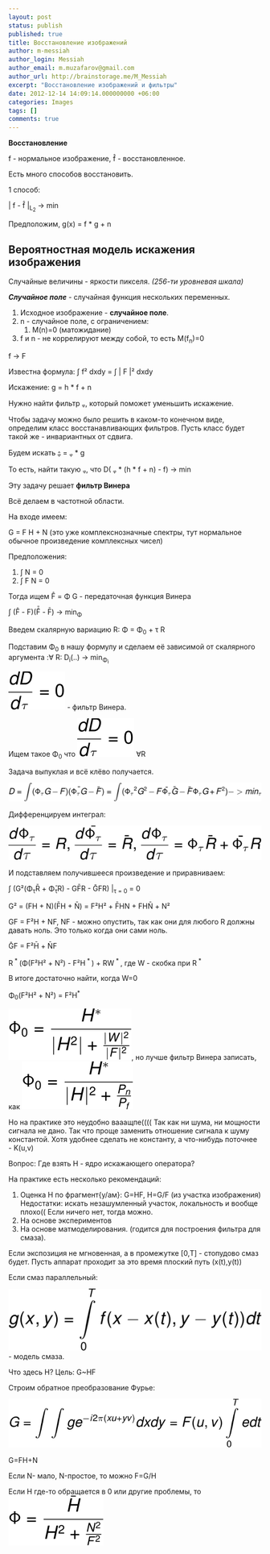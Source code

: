 ```yaml
---
layout: post
status: publish
published: true
title: Восстановление изображений
author: m-messiah
author_login: Messiah
author_email: m.muzafarov@gmail.com
author_url: http://brainstorage.me/M_Messiah
excerpt: "Восстановление изображений и фильтры"
date: 2012-12-14 14:09:14.000000000 +06:00
categories: Images
tags: []
comments: true
---
```


**Восстановление**

f - нормальное изображение, f&#770; - восстановленное.

Есть много способов восстановить.



1 способ: 

| f - f&#770; |<sub>L<sub>2</sub></sub> -> min

Предположим, g(x) = f * g + n

## Вероятностная модель искажения изображения ##
Случайные величины - яркости пикселя. *(256-ти уровневая шкала)*

***Случайное поле*** - случайная функция нескольких переменных.

1.	Исходное изображение -&nbsp;**случайное поле**.
2.	n - случайное поле, с ограничением:
	1.	M(n)=0 (матожидание)
3.	f и n - не коррелируют между собой, то есть M(f<sub>n</sub>)=0

f -> F

Известна формула: &int; f&sup2; dxdy = &int; | F |&sup2; dxdy

Искажение: g = h * f + n

Нужно найти фильтр &#7529;, который поможет уменьшить искажение.

Чтобы задачу можно было решить в каком-то конечном виде, определим класс восстанавливающих фильтров. Пусть класс будет такой же - инвариантных от сдвига.

Будем искать &#7529;&#770; = &#7529; * g

То есть, найти такую &#7529;, что D( &#7529; * (h * f + n) - f) -> min

Эту задачу решает **фильтр Винера**

Всё делаем в частотной области.

На входе имеем:

G = F H + N (это уже комплекснозначные спектры, тут нормальное обычное произведение комплексных чисел)

Предположения:

1.	&int; N = 0
2.	&int; F N = 0

Тогда ищем F&#770; = &Phi; G - передаточная функция Винера

&int; (F&#770; - F)(F&#770;&#772; - F&#772;) -> min<sub>&Phi;</sub>

Введем скалярную вариацию R: &Phi; = &Phi;<sub>0</sub> + &tau; R

Подставим &Phi;<sub>0</sub> в нашу формулу и сделаем её зависимой от скалярного аргумента :&forall; R: D<sub>i</sub>(..) -> min<sub>&Phi;<sub>i</sub></sub>

![Viner filter](/img/viner_filter.svg) - фильтр Винера.

Ищем такое &Phi;<sub>0</sub> что ![Viner filter](/img/viner_filter.svg) &forall;R

Задача выпуклая и всё клёво получается.

![Viner Task](/img/viner_task.svg)

Дифференцируем интеграл:

![Viner Task Diff](/img/viner_task1.svg)

И подставляем получившееся произведение и приравниваем:

&int; (G&sup2;(&Phi;<sub>&tau;</sub>R&#772; + &Phi;&#772;<sub>&tau;</sub>R) - GF&#772;R - G&#772;FR) |<sub>&tau; = 0</sub> = 0

G&sup2; = (FH + N)(F&#772;H + N&#772;) = F&sup2;H&sup2; + F&#772;HN + FHN&#772; + N&sup2;

GF = F&sup2;H + NF, NF - можно опустить, так как они для любого R должны давать ноль. Это только когда они сами ноль.

G&#772;F = F&sup2;H&#772; + N&#772;F

R<sup> * </sup>(&Phi;(F&sup2;H&sup2; + N&sup2;) - F&sup2;H<sup> * </sup>) + RW<sup> * </sup>, где W - скобка при R<sup> * </sup>

В итоге достаточно найти, когда W=0

&Phi;<sub>0</sub>(F&sup2;H&sup2; + N&sup2;) = F&sup2;H<sup>*</sup>


![Viner Filter 1](/img/viner_filter1.svg), но лучше фильтр Винера записать, как ![Viner Filter 2](/img/viner_filter2.svg)

Но на практике это неудобно вааащпе(((( Так как ни шума, ни мощности сигнала не дано. Так что проще заменить отношение сигнала к шуму константой. Хотя удобнее сделать не константу, а что-нибудь поточнее - K(u,v)

Вопрос: Где взять H - ядро искажающего оператора?

На практике есть несколько рекомендаций:

1.	Оценка H по фрагмент{у/ам}:
	G=HF, H=G/F (из участка изображения) Недостатки: искать незашумленный участок, локальность и вообще плохо(( Если ничего нет, тогда можно.
2.	На основе экспериментов
3.	На основе матмоделирования. (годится для построения фильтра для смаза).

Если экспозиция не мгновенная, а в промежутке [0,T] - стопудово смаз будет. Пусть аппарат проходит за это время плоский путь (x(t),y(t))

Если смаз параллельный:

![Smaz](/img/model_smaz.svg) - модель смаза.

Что здесь H? Цель: G~HF

Строим обратное преобразование Фурье:

![Reverse Furie](/img/reverse_furie.svg)

G=FH+N

Если N- мало, N-простое, то можно F=G/H

Если H где-то обращается в 0 или другие проблемы, то ![Viner Task 6](/img/viner_task6.svg)

